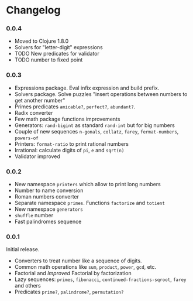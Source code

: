 # Changelog

### 0.0.4

* Moved to Clojure 1.8.0
* Solvers for "letter-digit" expressions
* TODO New predicates for validator
* TODO number to fixed point

### 0.0.3

* Expressions package. Eval infix expression and build prefix.
* Solvers package. Solve puzzles "insert operations between numbers to get another number"
* Primes predicates `amicable?`, `perfect?`, `abundant?`.
* Radix converter
* Few math package functions improvements
* Generators: `rand-bigint` as standard `rand-int` but for big numbers
* Couple of new sequences `n-gonals`, `collatz`, `farey`, `fermat-numbers`, `powers-of`
* Printers: `format-ratio` to print rational numbers
* Irrational: calculate digits of `pi`, `e` and `sqrt(n)`
* Validator improved

### 0.0.2

* New namespace `printers` which allow to print long numbers
* Number to name conversion
* Roman numbers converter
* Separate namespace `primes`. Functions `factorize` and `totient`
* New namespace `generators`
* `shuffle` number
* Fast palindromes sequence 

### 0.0.1

Initial release.

* Converters to treat number like a sequence of digits.
* Common math operations like `sum`, `product`, `power`, `gcd`, etc.
* Factorial and *Improved* Factorial by factorization
* Lazy sequences: `primes`, `fibonacci`, `continued-fractions-sqroot`, `farey` and others
* Predicates `prime?`, `palindrome?`, `permutation?`
